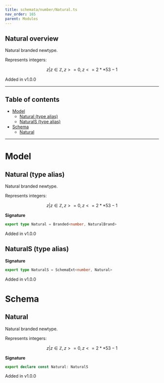 ```yaml
---
title: schemata/number/Natural.ts
nav_order: 165
parent: Modules
---
```


## Natural overview

Natural branded newtype.

Represents integers:

```math
 { z | z ∈ ℤ, z >= 0, z <= 2 ** 53 - 1 }
```

Added in v1.0.0

---

<h2 class="text-delta">Table of contents</h2>

- [Model](#model)
  - [Natural (type alias)](#natural-type-alias)
  - [NaturalS (type alias)](#naturals-type-alias)
- [Schema](#schema)
  - [Natural](#natural)

---

# Model

## Natural (type alias)

Natural branded newtype.

Represents integers:

```math
 { z | z ∈ ℤ, z >= 0, z <= 2 ** 53 - 1 }
```

**Signature**

```ts
export type Natural = Branded<number, NaturalBrand>
```

Added in v1.0.0

## NaturalS (type alias)

**Signature**

```ts
export type NaturalS = SchemaExt<number, Natural>
```

Added in v1.0.0

# Schema

## Natural

Natural branded newtype.

Represents integers:

```math
 { z | z ∈ ℤ, z >= 0, z <= 2 ** 53 - 1 }
```

**Signature**

```ts
export declare const Natural: NaturalS
```

Added in v1.0.0
